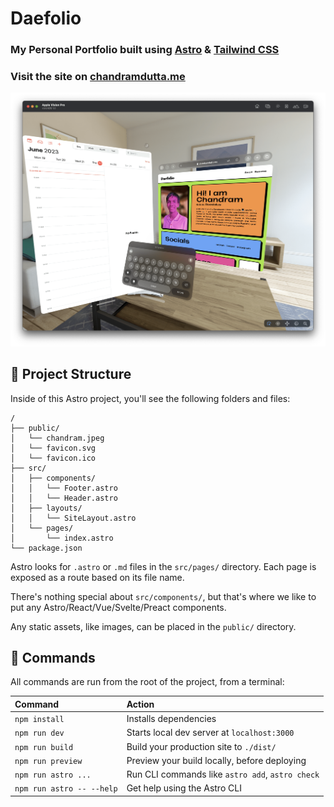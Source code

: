 # Daefolio
### My Personal Portfolio built using [Astro](https://astro.build) & [Tailwind CSS](https://tailwindcss.com)

### Visit the site on [chandramdutta.me](https://chandramdutta.me)

![Image](project-image-visionOS.png)


## 🚀 Project Structure

Inside of this Astro project, you'll see the following folders and files:

```
/
├── public/
│   └── chandram.jpeg
│   └── favicon.svg
│   └── favicon.ico
├── src/
│   ├── components/
│   │   └── Footer.astro
│   │   └── Header.astro
│   ├── layouts/
│   │   └── SiteLayout.astro
│   └── pages/
│       └── index.astro
└── package.json
```

Astro looks for `.astro` or `.md` files in the `src/pages/` directory. Each page is exposed as a route based on its file name.

There's nothing special about `src/components/`, but that's where we like to put any Astro/React/Vue/Svelte/Preact components.

Any static assets, like images, can be placed in the `public/` directory.

## 🧞 Commands

All commands are run from the root of the project, from a terminal:

| Command                   | Action                                           |
| :------------------------ | :----------------------------------------------- |
| `npm install`             | Installs dependencies                            |
| `npm run dev`             | Starts local dev server at `localhost:3000`      |
| `npm run build`           | Build your production site to `./dist/`          |
| `npm run preview`         | Preview your build locally, before deploying     |
| `npm run astro ...`       | Run CLI commands like `astro add`, `astro check` |
| `npm run astro -- --help` | Get help using the Astro CLI                     |
